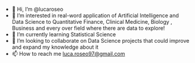 - 👋 Hi, I’m @lucaroseo
- 👀 I’m interested in real-word application of Artificial Intelligence and Data Science to Quantitative Finance, Clinical Medicine, Biology , Business 
     and every over field where there are data to explore!
- 🌱 I’m currently learning Statistical Science
- 💞️ I’m looking to collaborate on Data Science projects that could improve and expand my knowledge about it
- 📫 How to reach me luca.roseo97@gmail.com

<!---
lucaroseo/lucaroseo is a ✨ special ✨ repository because its `README.md` (this file) appears on your GitHub profile.
You can click the Preview link to take a look at your changes.
--->
